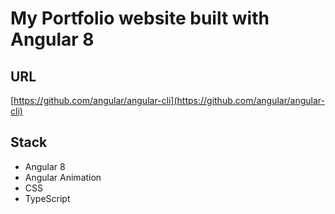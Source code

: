 # My Portfolio website built with Angular 8


## URL

[https://github.com/angular/angular-cli](https://github.com/angular/angular-cli)

## Stack
- Angular 8
- Angular Animation 
- CSS 
- TypeScript
